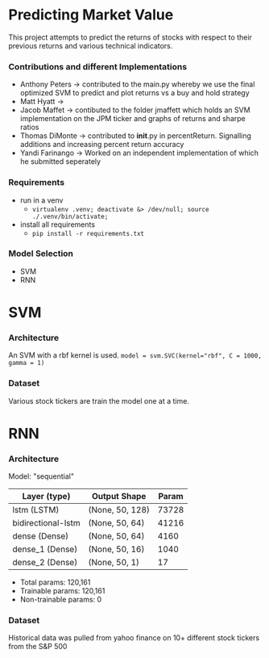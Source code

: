# Predicting Market Value
This project attempts to predict the returns of stocks with respect to their previous returns and various technical indicators.

### Contributions and different Implementations
- Anthony Peters -> contributed to the main.py whereby we use the final optimized SVM to predict and plot returns vs a buy and hold strategy
- Matt Hyatt -> 
- Jacob Maffet -> contibuted to the folder jmaffett which holds an SVM implementation on the JPM ticker and graphs of returns and sharpe ratios
- Thomas DiMonte -> contributed to __init__.py in percentReturn. Signalling additions and increasing percent return accuracy
- Yandi Farinango -> Worked on an independent implementation of which he submitted seperately

### Requirements
* run in a venv
    * `virtualenv .venv; deactivate &> /dev/null; source ./.venv/bin/activate;`
* install all requirements
    * `pip install -r requirements.txt`

### Model Selection
- SVM
- RNN

# SVM
### Architecture
An SVM with a rbf kernel is used.
`model = svm.SVC(kernel="rbf", C = 1000, gamma = 1)`

### Dataset
Various stock tickers are train the model one at a time.

# RNN
### Architecture
Model: "sequential"

|    Layer (type)          |     Output Shape      |    Param    |
|--------------------------|-----------------------|-------------|
|    lstm (LSTM)           |    (None, 50, 128)    |    73728    |  
|    bidirectional-lstm    |    (None, 50, 64)     |    41216    |
|    dense (Dense)         |    (None, 50, 64)     |    4160     |
|    dense_1 (Dense)       |    (None, 50, 16)     |    1040     |
|    dense_2 (Dense)       |    (None, 50, 1)      |    17       |

* Total params: 120,161
* Trainable params: 120,161
* Non-trainable params: 0

### Dataset
Historical data was pulled from yahoo finance on 10+ different stock tickers from the S&P 500


